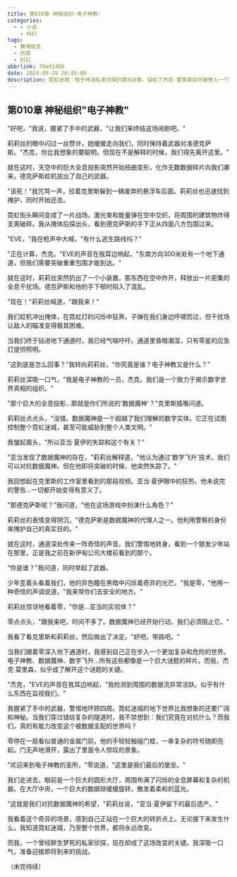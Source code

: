 ```yaml
---
title: 第010章 神秘组织-电子神教-
categories:
  - - 小说
    - 科幻
tags:
  - 赛博朋克
  - 侦探
  - 科幻
abbrlink: 78ed1460
date: 2024-09-29 20:45:00
description: 霓虹迷城：电子神话私家侦探的第010章，描绘了杰克·莫里森如何被卷入一个神秘的案件中，以及他如何与神秘女子莉莉丝合作。
---
```


## 第010章 神秘组织"电子神教"

"好吧，"我说，握紧了手中的武器，"让我们来终结这场闹剧吧。"

莉莉丝的眼中闪过一丝赞许，她缓缓走向我们，同时保持着武器对准德克萨斯。"杰克，你比我想象的要聪明。但现在不是解释的时候，我们得先离开这里。"

就在这时，天空中的巨大全息投影突然开始扭曲变形，化作无数数据碎片向我们袭来。德克萨斯趁机拔出了自己的武器。

"该死！"我咒骂一声，拉着克里斯躲到一辆废弃的悬浮车后面。莉莉丝也迅速找到掩护，同时开始还击。

霓虹街头瞬间变成了一片战场。激光束和能量弹在空中交织，将周围的建筑物炸得支离破碎。我从掩体后探出头，看到德克萨斯的手下正从四面八方包围过来。

"EVE，"我在枪声中大喊，"有什么逃生路线吗？"

"正在计算，杰克。"EVE的声音在我耳边响起，"东南方向300米处有一个地下通道，但我们需要突破重重包围才能到达。"

就在这时，莉莉丝突然扔出了一个小装置。那东西在空中炸开，释放出一片密集的全息干扰场。德克萨斯和他的手下顿时陷入了混乱。

"现在！"莉莉丝喊道，"跟我来！"

我们趁机冲出掩体，在霓虹灯的闪烁中狂奔。子弹在我们身边呼啸而过，但干扰场让敌人的瞄准变得极其困难。

当我们终于钻进地下通道时，我已经气喘吁吁。通道里昏暗潮湿，只有零星的应急灯提供照明。

"这到底是怎么回事？"我转向莉莉丝，"你究竟是谁？电子神教又是什么？"

莉莉丝深吸一口气，"我是电子神教的一员，杰克。我们是一个致力于揭示数字世界真相的组织。"

"那个巨大的全息投影...那就是你们所说的'数据魔神'？"克里斯插嘴问道。

莉莉丝点点头，"没错。数据魔神是一个超越了我们理解的数字实体。它正在试图控制整个霓虹迷城，甚至可能威胁到整个人类文明。"

我皱起眉头，"所以亚当·夏伊的失踪和这个有关？"

"亚当发现了数据魔神的存在，"莉莉丝解释道，"他认为通过'数字飞升'技术，我们可以对抗数据魔神。但在他即将突破的时候，他突然失踪了。"

我回想起在克里斯的工作室里看到的那段视频。亚当·夏伊眼中的狂热，他未说完的警告...一切都开始变得有意义了。

"那德克萨斯呢？"我问道，"他在这场游戏中扮演什么角色？"

莉莉丝的表情变得阴沉，"德克萨斯是数据魔神的代理人之一。他利用警察的身份来掩护自己的真实目的。"

就在这时，通道深处传来一阵奇怪的声音。我们警惕地转身，看到一个银发少年站在那里，正是我之前在新伊甸公司大楼前看到的那个。

"你是谁？"我问道，同时举起了武器。

少年歪着头看着我们，他的异色瞳在黑暗中闪烁着奇异的光芒。"我是零，"他用一种奇怪的声调说道，"我来带你们去安全的地方。"

莉莉丝惊讶地看着零，"你是...亚当的实验体？"

零点点头，"跟我来吧，时间不多了。数据魔神已经开始行动，我们必须阻止它。"

我看了看克里斯和莉莉丝，然后做出了决定。"好吧，带路吧。"

当我们跟着零深入地下通道时，我感到自己正在步入一个更加复杂和危险的世界。电子神教、数据魔神、数字飞升...所有这些都像是一个巨大谜题的碎片。而我，杰克·莫里森，似乎成了解开这个谜题的关键。

"杰克，"EVE的声音在我耳边响起，"我检测到周围的数据流异常活跃。似乎有什么东西在监视我们。"

我握紧了手中的武器，警惕地环顾四周。霓虹迷城的地下世界比我想象的还要广阔和神秘。当我们穿过错综复杂的隧道时，我不禁想到：我们究竟在对抗什么？而我们，真的有能力改变这个被数据支配的世界吗？

零停在一扇看似普通的金属门前，他的手轻轻触碰门框，一串复杂的符号随即亮起。门无声地滑开，露出了里面令人惊叹的景象。

"欢迎来到电子神教的圣所，"零说道，"这里是我们最后的堡垒。"

我们走进去，眼前是一个巨大的圆形大厅，周围布满了闪烁的全息屏幕和复杂的机器。在大厅中央，一个巨大的数据球缓缓旋转，散发着柔和的蓝光。

"这就是我们对抗数据魔神的希望，"莉莉丝说，"亚当·夏伊留下的最后遗产。"

我看着这个奇异的场景，感到自己正站在一个巨大的转折点上。无论接下来发生什么，我知道霓虹迷城，乃至整个世界，都将永远改变。

而我，一个曾经醉生梦死的私家侦探，现在却成了这场改变的关键。我深吸一口气，准备迎接即将到来的挑战。

（未完待续）